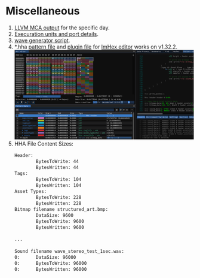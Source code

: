 # Miscellaneous

1. [LLVM MCA output](/misc/llvm_mca_output.md) for the specific day.
2. [Execuration units and port details](/misc/cpu_details.md).
3. [wave generator script](/misc/gen_wav.py).
4. *.hha [pattern file](/misc/hha.hexpat) and [plugin file](/misc/enhanced_bitmap_visualizer.hexplug) for [ImHex editor](https://imhex.werwolv.net/) works on v1.32.2.
    ![hha preview](imhex_hha.png)
5. HHA File Content Sizes:
    ```
    Header:
            BytesToWrite: 44
            BytesWritten: 44
    Tags:
            BytesToWrite: 104
            BytesWritten: 104
    Asset Types:
            BytesToWrite: 228
            BytesWritten: 228
    Bitmap filename structured_art.bmp:
            DataSize: 9600
            BytesToWrite: 9600
            BytesWritten: 9600
    
    ...

    Sound filename wave_stereo_test_1sec.wav:
    0:      DataSize: 96000
    0:      BytesToWrite: 96000
    0:      BytesWritten: 96000
    ```
